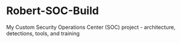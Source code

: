 # Robert-SOC-Build
My Custom Security Operations Center (SOC) project - architecture, detections, tools, and training 
